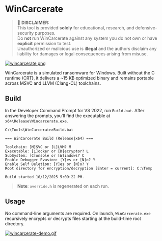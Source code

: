 # WinCarcerate

> 🚨 **DISCLAIMER:**  
> This tool is provided **solely** for educational, research, and defensive-security purposes.  
> Do **not** run WinCarcerate against any system you do not own or have **explicit** permission to test.  
> Unauthorized or malicious use is **illegal** and the authors disclaim any liability for damages or legal consequences arising from misuse.

[![wincarcerate.png](https://i.postimg.cc/L55XRRBx/wincarcerate.png)](https://postimg.cc/CnyYH328)

WinCarcerate is a simulated ransomware for Windows. Built without the C runtime (CRT), it delivers a ~15 KB optimized binary and remains portable across MSVC and LLVM (Clang-CL) toolchains.

## Build

In the Developer Command Prompt for VS 2022, run `Build.bat`. After answering the prompts, you'll find the executable at `x64\Release\Wincarcerate.exe`.

```
C:\Tools\WinCarcerate>Build.bat

=== WinCarcerate Build (Release|x64) ===

Toolchain: [M]SVC or [L]LVM? M
Executable: [L]ocker or [D]ecryptor? L
SubSystem: [C]onsole or [W]indows? C
Enable Debugger Evasion: [Y]es or [N]o? Y
Enable Self Deletion: [Y]es or [N]o? Y
Root directory for encryption/decryption [Enter = current]: C:\Temp

Build started 10/12/2025 5:09:22 PM.
```
> **Note**: `override.h` is regenerated on each run.


## Usage

No command-line arguments are required. On launch, `WinCarcerate.exe` recursively encrypts or decrypts files starting at the build-time root directory.

[![wincarcerate-demo.gif](https://i.postimg.cc/j5gPYRn3/wincarcerate-demo.gif)](https://postimg.cc/qhKz8VL2)
